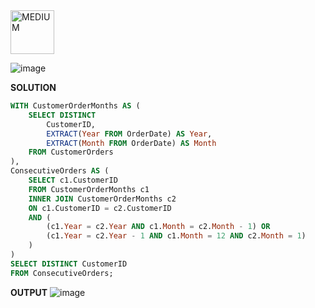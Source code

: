 <img src="https://img.shields.io/badge/MEDIUM-orange" alt="MEDIUM" width="70">

![image](https://github.com/user-attachments/assets/5e8c2fb2-25d0-4112-ba95-f42c1d3f5054)

**SOLUTION**

```sql
WITH CustomerOrderMonths AS (
    SELECT DISTINCT 
        CustomerID, 
        EXTRACT(Year FROM OrderDate) AS Year,
        EXTRACT(Month FROM OrderDate) AS Month
    FROM CustomerOrders
),
ConsecutiveOrders AS ( 
    SELECT c1.CustomerID
    FROM CustomerOrderMonths c1
    INNER JOIN CustomerOrderMonths c2
    ON c1.CustomerID = c2.CustomerID
    AND (
        (c1.Year = c2.Year AND c1.Month = c2.Month - 1) OR
        (c1.Year = c2.Year - 1 AND c1.Month = 12 AND c2.Month = 1)
    )
)
SELECT DISTINCT CustomerID
FROM ConsecutiveOrders;
```
**OUTPUT**
![image](https://github.com/user-attachments/assets/110474ee-7c2a-4381-a17d-ed2a229a0019)

